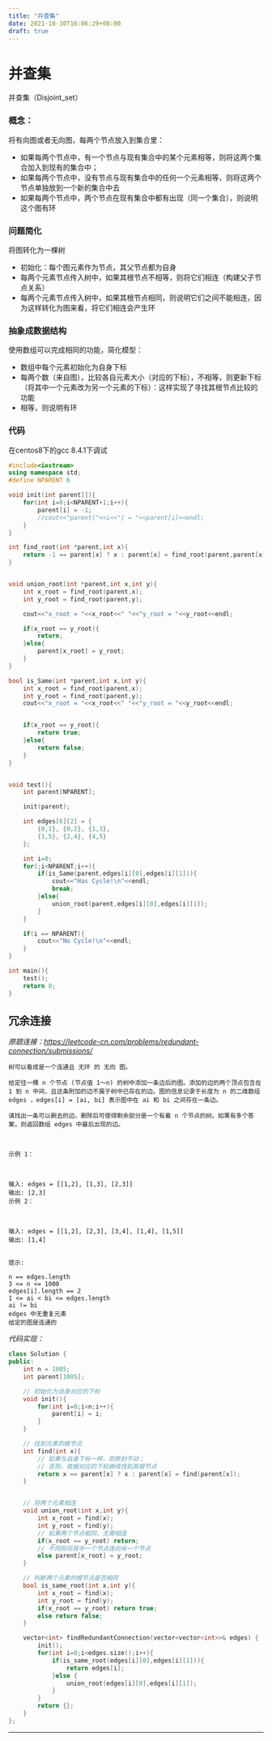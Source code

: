 ```yaml
---
title: "并查集"
date: 2021-10-30T16:06:29+08:00
draft: true
---
```


# 并查集

并查集（Disjoint_set）

### 概念：

将有向图或者无向图，每两个节点放入到集合里：

- 如果每两个节点中，有一个节点与现有集合中的某个元素相等，则将这两个集合加入到现有的集合中；
- 如果每两个节点中，没有节点与现有集合中的任何一个元素相等，则将这两个节点单独放到一个新的集合中去
- 如果每两个节点中，两个节点在现有集合中都有出现（同一个集合），则说明这个图有环

### 问题简化

将图转化为一棵树

- 初始化：每个图元素作为节点，其父节点都为自身
- 每两个元素节点传入树中，如果其根节点不相等，则将它们相连（构建父子节点关系）
- 每两个元素节点传入树中，如果其根节点相同，则说明它们之间不能相连，因为这样转化为图来看，将它们相连会产生环

### 抽象成数据结构

使用数组可以完成相同的功能，简化模型：

- 数组中每个元素初始化为自身下标
- 每两个数（来自图），比较各自元素大小（对应的下标），不相等，则更新下标（将其中一个元素改为另一个元素的下标）：这样实现了寻找其根节点比较的功能
- 相等，则说明有环

### 代码

在centos8下的gcc 8.4.1下调试

```C++
#include<iostream>
using namespace std;
#define NPARENT 6

void init(int parent[]){
	for(int i=0;i<NPARENT+1;i++){
		parent[i] = -1;
		//cout<<"parent["<<i<<"] = "<<parent[i]<<endl;
	}
}

int find_root(int *parent,int x){
	return -1 == parent[x] ? x : parent[x] = find_root(parent,parent[x]);
}


void union_root(int *parent,int x,int y){
	int x_root = find_root(parent,x);
	int y_root = find_root(parent,y);

	cout<<"x_root = "<<x_root<<" "<<"y_root = "<<y_root<<endl;

	if(x_root == y_root){
		return;
	}else{
		parent[x_root] = y_root;
	}
}

bool is_Same(int *parent,int x,int y){
	int x_root = find_root(parent,x);
	int y_root = find_root(parent,y);
	cout<<"x_root = "<<x_root<<" "<<"y_root = "<<y_root<<endl;


	if(x_root == y_root){
		return true;
	}else{
		return false;
	}
}


void test(){
	int parent[NPARENT];

	init(parent);

	int edges[6][2] = {
		{0,1}, {0,2}, {1,3},
		{1,5}, {2,4}, {4,5}
	};

	int i=0;
	for(;i<NPARENT;i++){
		if(is_Same(parent,edges[i][0],edges[i][1])){
			cout<<"Has Cycle!\n"<<endl;
			break;
		}else{
			union_root(parent,edges[i][0],edges[i][1]);
		}
	}

	if(i == NPARENT){
		cout<<"No Cycle!\n"<<endl;
	}
}

int main(){
	test();
	return 0;
}
```



## 冗余连接

*原题连接：https://leetcode-cn.com/problems/redundant-connection/submissions/*

```
树可以看成是一个连通且 无环 的 无向 图。

给定往一棵 n 个节点 (节点值 1～n) 的树中添加一条边后的图。添加的边的两个顶点包含在 1 到 n 中间，且这条附加的边不属于树中已存在的边。图的信息记录于长度为 n 的二维数组 edges ，edges[i] = [ai, bi] 表示图中在 ai 和 bi 之间存在一条边。

请找出一条可以删去的边，删除后可使得剩余部分是一个有着 n 个节点的树。如果有多个答案，则返回数组 edges 中最后出现的边。

 

示例 1：



输入: edges = [[1,2], [1,3], [2,3]]
输出: [2,3]
示例 2：



输入: edges = [[1,2], [2,3], [3,4], [1,4], [1,5]]
输出: [1,4]
 

提示:

n == edges.length
3 <= n <= 1000
edges[i].length == 2
1 <= ai < bi <= edges.length
ai != bi
edges 中无重复元素
给定的图是连通的 

```

*代码实现：*

```C++
class Solution {
public:
    int n = 1005;
    int parent[1005];

    // 初始化为自身对应的下标
    void init(){
        for(int i=0;i<n;i++){
            parent[i] = i;
        }
    }

    // 找到元素的根节点
    int find(int x){
        // 如果与自身下标一样，则原封不动；
        // 否则，依据对应的下标继续找到其根节点
        return x == parent[x] ? x : parent[x] = find(parent[x]);
    }


    // 将两个元素相连
    void union_root(int x,int y){
        int x_root = find(x);
        int y_root = find(y);
        // 如果两个节点相同，无需相连
        if(x_root == y_root) return;
        // 不同则将其中一个节点连向另一个节点
        else parent[x_root] = y_root;
    }

    // 判断两个元素的根节点是否相同
    bool is_same_root(int x,int y){
        int x_root = find(x);
        int y_root = find(y);
        if(x_root == y_root) return true;
        else return false;
    }

    vector<int> findRedundantConnection(vector<vector<int>>& edges) {
        init();
        for(int i=0;i<edges.size();i++){
            if(is_same_root(edges[i][0],edges[i][1])){
                return edges[i];
            }else {
                union_root(edges[i][0],edges[i][1]);
            }
        }
        return {};
    }
};
```

---

